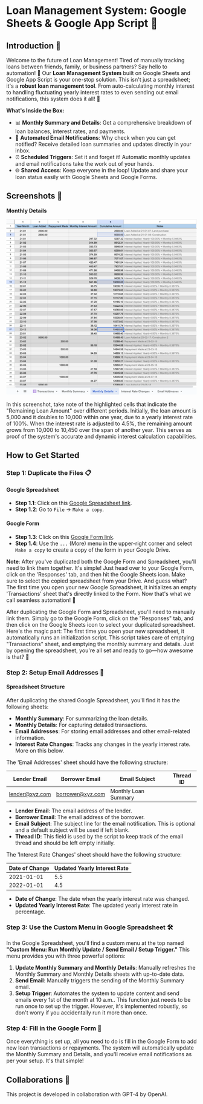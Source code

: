 # Loan Management System: Google Sheets & Google App Script 🚀

## Introduction 🌟
Welcome to the future of Loan Management! Tired of manually tracking loans between friends, family, or business partners? Say hello to automation! 🌈 Our **Loan Management System** built on Google Sheets and Google App Script is your one-stop solution. This isn't just a spreadsheet; it's a **robust loan management tool**. From auto-calculating monthly interest to handling fluctuating yearly interest rates to even sending out email notifications, this system does it all! 💌

**What's Inside the Box:**
- 📊 **Monthly Summary and Details**: Get a comprehensive breakdown of loan balances, interest rates, and payments.
- 📧 **Automated Email Notifications**: Why check when you can get notified? Receive detailed loan summaries and updates directly in your inbox.
- ⏰ **Scheduled Triggers**: Set it and forget it! Automatic monthly updates and email notifications take the work out of your hands.
- 🌐 **Shared Access**: Keep everyone in the loop! Update and share your loan status easily with Google Sheets and Google Forms.

## Screenshots 📸

**Monthly Details**

![](monthly-details.png)

In this screenshot, take note of the highlighted cells that indicate the "Remaining Loan Amount" over different periods. Initially, the loan amount is 5,000 and it doubles to 10,000 within one year, due to a yearly interest rate of 100%. When the interest rate is adjusted to 4.5%, the remaining amount grows from 10,000 to 10,450 over the span of another year. This serves as proof of the system's accurate and dynamic interest calculation capabilities.

## How to Get Started

### Step 1: Duplicate the Files 📋

#### Google Spreadsheet
- **Step 1.1**: Click on this [Google Spreadsheet link](https://docs.google.com/spreadsheets/d/1AwblgsKNqhV6n6_jwJASYAMdXEvDkXwcBfXqgTKxBKc).
- **Step 1.2**: Go to `File` -> `Make a copy`.

#### Google Form
- **Step 1.3**: Click on this [Google Form link](https://docs.google.com/forms/d/1e0y4KoUm4ixYAx-mn5XKrfzxkleW7CxeRMIDdScKkzc).
- **Step 1.4**:  Use the `...` (More) menu in the upper-right corner and select `Make a copy` to create a copy of the form in your Google Drive.

**Note**: After you've duplicated both the Google Form and Spreadsheet, you'll need to link them together. It's simple! Just head over to your Google Form, click on the 'Responses' tab, and then hit the Google Sheets icon. Make sure to select the copied spreadsheet from your Drive. And guess what? The first time you open your new Google Spreadsheet, it initializes an empty 'Transactions' sheet that's directly linked to the Form. Now that's what we call seamless automation! 🎉

After duplicating the Google Form and Spreadsheet, you'll need to manually link them. Simply go to the Google Form, click on the "Responses" tab, and then click on the Google Sheets icon to select your duplicated spreadsheet. Here's the magic part: The first time you open your new spreadsheet, it automatically runs an initialization script. This script takes care of emptying "Transactions" sheet, and emptying the monthly summary and details. Just by opening the spreadsheet, you're all set and ready to go—how awesome is that? 🚀


### Step 2: Setup Email Addresses 📧

#### Spreadsheet Structure
After duplicating the shared Google Spreadsheet, you'll find it has the following sheets:

- **Monthly Summary**: For summarizing the loan details.
- **Monthly Details**: For capturing detailed transactions.
- **Email Addresses**: For storing email addresses and other email-related information.
- **Interest Rate Changes**: Tracks any changes in the yearly interest rate. More on this below.

The 'Email Addresses' sheet should have the following structure:

| Lender Email | Borrower Email | Email Subject | Thread ID |
|--------------|----------------|---------------|-----------|
| lender@xyz.com | borrower@xyz.com | Monthly Loan Summary | |

- **Lender Email**: The email address of the lender.
- **Borrower Email**: The email address of the borrower.
- **Email Subject**: The subject line for the email notification. This is optional and a default subject will be used if left blank.
- **Thread ID**: This field is used by the script to keep track of the email thread and should be left empty initially.

The 'Interest Rate Changes' sheet should have the following structure:

| Date of Change | Updated Yearly Interest Rate |
|----------------|-----------------------------|
| 2021-01-01     | 5.5                         |
| 2022-01-01     | 4.5                         |

- **Date of Change**: The date when the yearly interest rate was changed.
- **Updated Yearly Interest Rate**: The updated yearly interest rate in percentage.

### Step 3: Use the Custom Menu in Google Spreadsheet 🛠

In the Google Spreadsheet, you'll find a custom menu at the top named **"Custom Menu: Run Monthly Update / Send Email / Setup Trigger."** This menu provides you with three powerful options:

1. **Update Monthly Summary and Monthly Details**: Manually refreshes the Monthly Summary and Monthly Details sheets with up-to-date data.
2. **Send Email**: Manually triggers the sending of the Monthly Summary email.
3. **Setup Trigger**: Automates the system to update content and send emails every 1st of the month at 10 a.m.. This function just needs to be run once to set up the trigger. However, it's implemented robustly, so don't worry if you accidentally run it more than once.

### Step 4: Fill in the Google Form 📝

Once everything is set up, all you need to do is fill in the Google Form to add new loan transactions or repayments. The system will automatically update the Monthly Summary and Details, and you'll receive email notifications as per your setup. It's that simple!

## Collaborations 🤝

This project is developed in collaboration with GPT-4 by OpenAI.
